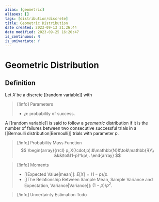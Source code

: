 ```yaml
---
alias: [geometric]
aliases: []
tags: [distribution/discrete]
title: Geometric Distribution
date created: 2023-09-13 21:26:44
date modified: 2023-09-25 16:20:47
is_continuous: N
is_univariate: Y
---
```


# Geometric Distribution

## Definition

Let $X$ be a discrete [[random variable]] with

> [!info] Parameters
> - $p$: probability of success.

A [[random variable]] is said to follow a _geometric_ distribution if it is the number of failures between two consecutive successful trials in a [[Bernoulli distribution|Bernoulli]] trials with parameter $p$.

> [!info] Probability Mass Function
> $$
> \begin{array}{rrcl}
> p_X(\cdot,p):&\mathbb{N}&\to&\mathbb{R}\\
> &k&\to&(1-p)^kp\;.
> \end{array}
> $$

> [!info] Moments
> - [[Expected Value|mean]]: $E[X]=(1-p)/p$.
> - [[The Relationship Between Sample Mean, Sample Variance and Expectation, Variance|Variance]]: $(1-p)/p^2$.

> [!info] Uncertainty Estimation
> Todo
